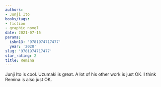 ```yaml
---
authors:
- Junji Ito
books/tags:
- fiction
- graphic novel
date: 2021-07-15
params:
  isbn13: '9781974717477'
  year: '2020'
slug: '9781974717477'
star_rating: 2
title: Remina
---
```


Junji Ito is cool. Uzumaki is great. A lot of his other work is just OK. I think Remina is also just OK.

<!--more-->